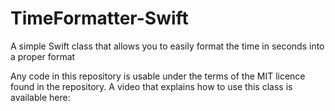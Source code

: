 # TimeFormatter-Swift
A simple Swift class that allows you to easily format the time in seconds into a proper format

Any code in this repository is usable under the terms of the MIT licence found in the repository. 
A video that explains how to use this class is available here: 
